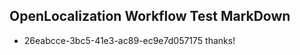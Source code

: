 ## OpenLocalization Workflow Test MarkDown
* 26eabcce-3bc5-41e3-ac89-ec9e7d057175 thanks!

<!--HONumber=Jul16_HO3-->


